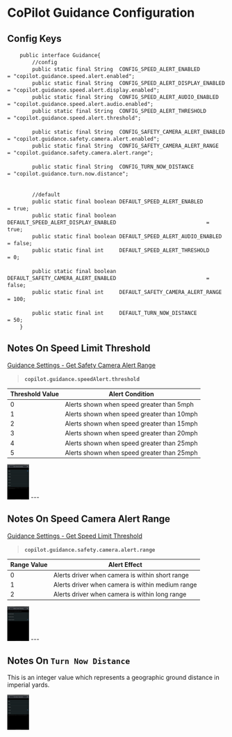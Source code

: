 
# CoPilot Guidance Configuration

## Config Keys

```
	public interface Guidance{
		//config
		public static final String 	CONFIG_SPEED_ALERT_ENABLED 										= "copilot.guidance.speed.alert.enabled";
		public static final String 	CONFIG_SPEED_ALERT_DISPLAY_ENABLED 								= "copilot.guidance.speed.alert.display.enabled";
		public static final String 	CONFIG_SPEED_ALERT_AUDIO_ENABLED 								= "copilot.guidance.speed.alert.audio.enabled";
		public static final String 	CONFIG_SPEED_ALERT_THRESHOLD 									= "copilot.guidance.speed.alert.threshold";

		public static final String 	CONFIG_SAFETY_CAMERA_ALERT_ENABLED 								= "copilot.guidance.safety.camera.alert.enabled";
		public static final String 	CONFIG_SAFETY_CAMERA_ALERT_RANGE 								= "copilot.guidance.safety.camera.alert.range";

		public static final String 	CONFIG_TURN_NOW_DISTANCE 										= "copilot.guidance.turn.now.distance";


		//default
		public static final boolean DEFAULT_SPEED_ALERT_ENABLED 									= true;
		public static final boolean DEFAULT_SPEED_ALERT_DISPLAY_ENABLED 							= true;
		public static final boolean DEFAULT_SPEED_ALERT_AUDIO_ENABLED 								= false;
		public static final int 	DEFAULT_SPEED_ALERT_THRESHOLD 									= 0;

		public static final boolean	DEFAULT_SAFETY_CAMERA_ALERT_ENABLED 							= false;
		public static final int 	DEFAULT_SAFETY_CAMERA_ALERT_RANGE 								= 100;

		public static final int 	DEFAULT_TURN_NOW_DISTANCE 										= 50;
	}
```




## Notes On Speed Limit Threshold
[Guidance Settings - Get Safety Camera Alert Range](https://developer.trimblemaps.com/copilot-navigation/cpik-libraries/native-and-dot-net/api-functions/guidancemgr/settings/#guidancesettingsgetsafetycameraalertrange)
> **`copilot.guidance.speedAlert.threshold`**



| Threshold Value | Alert Condition                           |
|-----------------|--------------------------------------------|
| 0               | Alerts shown when speed greater than 5mph  |
| 1               | Alerts shown when speed greater than 10mph |
| 2               | Alerts shown when speed greater than 15mph |
| 3               | Alerts shown when speed greater than 20mph |
| 4               | Alerts shown when speed greater than 25mph |
| 5               | Alerts shown when speed greater than 25mph |

<img src="image-2.png" alt="Speed alert threshold" width="10%" height="10%">
---

## Notes On Speed Camera Alert Range
[Guidance Settings - Get Speed Limit Threshold](https://developer.trimblemaps.com/copilot-navigation/cpik-libraries/native-and-dot-net/api-functions/guidancemgr/settings/#guidancesettingsgetspeedlimitthreshold)
> **`copilot.guidance.safety.camera.alert.range`**

| Range Value     | Alert Effect                                      |
|-----------------|---------------------------------------------------|
| 0               | Alerts driver when camera is within short range   |
| 1               | Alerts driver when camera is within medium range  |
| 2               | Alerts driver when camera is within long range    |



<img src="image-1.png" alt="Speed alert threshold" width="10%" height="10%">
---


## Notes On `Turn Now Distance`

<p> This is an integer value which represents a geographic ground distance in imperial yards.</p>

<img src="image.png" alt="alt text" width="10%" height="10%">


